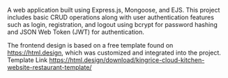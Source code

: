A web application built using Express.js, Mongoose, and EJS.
This project includes basic CRUD operations along with user authentication features 
such as login, registration, and logout using bcrypt for password hashing and JSON Web Token (JWT) for authentication.

The frontend design is based on a free template found on https://html.design, which was customized and integrated into the project.
Template Link https://html.design/download/kingrice-cloud-kitchen-website-restaurant-template/
